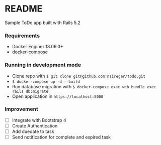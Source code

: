 # README

Sample ToDo app built with Rails 5.2

### Requirements
- Docker Enginer 18.06.0+
- docker-compose

### Running in development mode
- Clone repo with `$ git clone git@github.com:nsiregar/todo.git`
- `$ docker-compose up -d --build`
- Run database migration with `$ docker-compose exec web bundle exec rails db:migrate`
- Open application in `https://localhost:5000`

### Improvement
- [ ] Integrate with Bootstrap 4
- [ ] Create Authentication
- [ ] Add duedate to task
- [ ] Send notification for complete and expired task